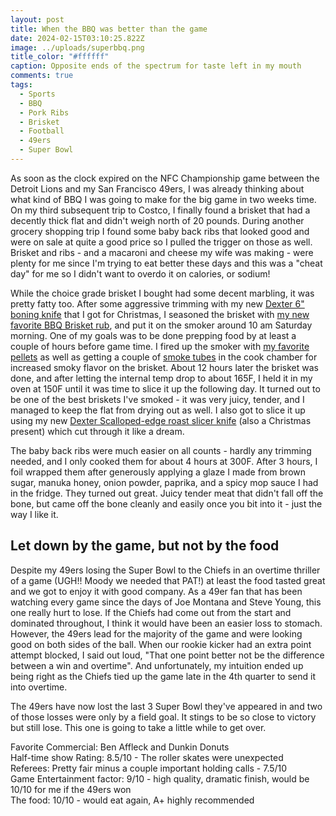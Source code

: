 ```yaml
---
layout: post
title: When the BBQ was better than the game
date: 2024-02-15T03:10:25.822Z
image: ../uploads/superbbq.png
title_color: "#ffffff"
caption: Opposite ends of the spectrum for taste left in my mouth
comments: true
tags:
  - Sports
  - BBQ
  - Pork Ribs
  - Brisket
  - Football
  - 49ers
  - Super Bowl
---
```

As soon as the clock expired on the NFC Championship game between the Detroit Lions and my San Francisco 49ers, I was already thinking about what kind of BBQ I was going to make for the big game in two weeks time. On my third subsequent trip to Costco, I finally found a brisket that had a decently thick flat and didn't weigh north of 20 pounds. During another grocery shopping trip I found some baby back ribs that looked good and were on sale at quite a good price so I pulled the trigger on those as well. Brisket and ribs - and a macaroni and cheese my wife was making - were plenty for me since I'm trying to eat better these days and this was a "cheat day" for me so I didn't want to overdo it on calories, or sodium!

While the choice grade brisket I bought had some decent marbling, it was pretty fatty too. After some aggressive trimming with my new [Dexter 6" boning knife](https://amzn.to/3wfh2Dg) that I got for Christmas, I seasoned the brisket with [my new favorite BBQ Brisket rub](https://amzn.to/3wpCdSR), and put it on the smoker around 10 am Saturday morning. One of my goals was to be done prepping food by at least a couple of hours before game time. I fired up the smoker with [my favorite pellets](https://amzn.to/3SYmaUZ) as well as getting a couple of [smoke tubes](https://amzn.to/3SZRwus) in the cook chamber for increased smoky flavor on the brisket. About 12 hours later the brisket was done, and after letting the internal temp drop to about 165F, I held it in my oven at 150F until it was time to slice it up the following day. It turned out to be one of the best briskets I've smoked - it was very juicy, tender, and I managed to keep the flat from drying out as well. I also got to slice it up using my new [Dexter Scalloped-edge roast slicer knife](https://amzn.to/3OM4fyl) (also a Christmas present) which cut through it like a dream.

The baby back ribs were much easier on all counts - hardly any trimming needed, and I only cooked them for about 4 hours at 300F. After 3 hours, I foil wrapped them after generously applying a glaze I made from brown sugar, manuka honey, onion powder, paprika, and a spicy mop sauce I had in the fridge. They turned out great. Juicy tender meat that didn't fall off the bone, but came off the bone cleanly and easily once you bit into it - just the way I like it.

## Let down by the game, but not by the food

Despite my 49ers losing the Super Bowl to the Chiefs in an overtime thriller of a game (UGH!! Moody we needed that PAT!) at least the food tasted great and we got to enjoy it with good company. As a 49er fan that has been watching every game since the days of Joe Montana and Steve Young, this one really hurt to lose. If the Chiefs had come out from the start and dominated throughout, I think it would have been an easier loss to stomach. However, the 49ers lead for the majority of the game and were looking good on both sides of the ball. When our rookie kicker had an extra point attempt blocked, I said out loud, "That one point better not be the difference between a win and overtime". And unfortunately, my intuition ended up being right as the Chiefs tied up the game late in the 4th quarter to send it into overtime.

The 49ers have now lost the last 3 Super Bowl they've appeared in and two of those losses were only by a field goal. It stings to be so close to victory but still lose. This one is going to take a little while to get over. 

Favorite Commercial: Ben Affleck and Dunkin Donuts\
Half-time show Rating: 8.5/10 - The roller skates were unexpected\
Referees: Pretty fair minus a couple important holding calls - 7.5/10\
Game Entertainment factor: 9/10 - high quality, dramatic finish, would be 10/10 for me if the 49ers won\
The food: 10/10 - would eat again, A+ highly recommended